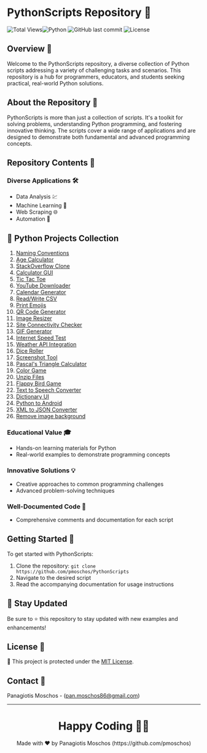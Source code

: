# PythonScripts Repository 🐍

![Total Views](https://views.whatilearened.today/views/github/pmoschos/pmoschos.svg)![Python](https://img.shields.io/badge/language-Python-blue.svg) ![GitHub last commit](https://img.shields.io/github/last-commit/pmoschos/PythonScripts) ![License](https://img.shields.io/badge/license-MIT-green.svg)

## Overview 🌟
Welcome to the PythonScripts repository, a diverse collection of Python scripts addressing a variety of challenging tasks and scenarios. This repository is a hub for programmers, educators, and students seeking practical, real-world Python solutions.

## About the Repository 📖
PythonScripts is more than just a collection of scripts. It's a toolkit for solving problems, understanding Python programming, and fostering innovative thinking. The scripts cover a wide range of applications and are designed to demonstrate both fundamental and advanced programming concepts.

## Repository Contents 📂
### Diverse Applications 🛠️
- Data Analysis 💹
- Machine Learning 🤖
- Web Scraping 🌐
- Automation 🔄

## 🐍 Python Projects Collection

01. [Naming Conventions](https://github.com/pmoschos/PythonScripts/tree/main/01.naming_conventions)
02. [Age Calculator](https://github.com/pmoschos/PythonScripts/tree/main/02.age_calculator)
03. [StackOverflow Clone](https://github.com/pmoschos/PythonScripts/tree/main/03.stackoverflow) 
04. [Calculator GUI](https://github.com/pmoschos/PythonScripts/tree/main/04.calculator_gui) 
05. [Tic Tac Toe](https://github.com/pmoschos/PythonScripts/tree/main/05.tic_tac_toe) 
06. [YouTube Downloader](https://github.com/pmoschos/PythonScripts/tree/main/06.youtube_dl) 
07. [Calendar Generator](https://github.com/pmoschos/PythonScripts/tree/main/07.calendar_gen) 
08. [Read/Write CSV](https://github.com/pmoschos/PythonScripts/tree/main/08.read_write_csv) 
09. [Print Emojis](https://github.com/pmoschos/PythonScripts/tree/main/09.print_emojis) 
10. [QR Code Generator](https://github.com/pmoschos/PythonScripts/tree/main/10.generate_qrcode) 
11. [Image Resizer](https://github.com/pmoschos/PythonScripts/tree/main/11.image_resize) 
12. [Site Connectivity Checker](https://github.com/pmoschos/PythonScripts/tree/main/12.site_conn_check) 
13. [GIF Generator](https://github.com/pmoschos/PythonScripts/tree/main/13.gif_generator) 
14. [Internet Speed Test](https://github.com/pmoschos/PythonScripts/tree/main/14.internet_speed_test) 
15. [Weather API Integration](https://github.com/pmoschos/PythonScripts/tree/main/15.weather_api) 
16. [Dice Roller](https://github.com/pmoschos/PythonScripts/tree/main/16.dice_roller) 
17. [Screenshot Tool](https://github.com/pmoschos/PythonScripts/tree/main/17.screenshot) 
18. [Pascal's Triangle Calculator](https://github.com/pmoschos/PythonScripts/tree/main/18.pascal_triangle) 
19. [Color Game](https://github.com/pmoschos/PythonScripts/tree/main/19.color_game) 
20. [Unzip Files](https://github.com/pmoschos/PythonScripts/tree/main/20.unzip_file) 
21. [Flappy Bird Game](https://github.com/pmoschos/PythonScripts/tree/main/21.flappy_bird) 
22. [Text to Speech Converter](https://github.com/pmoschos/PythonScripts/tree/main/22.text_to_speech) 
23. [Dictionary UI](https://github.com/pmoschos/PythonScripts/tree/main/23.dictionary_ui) 
24. [Python to Android](https://github.com/pmoschos/PythonScripts/tree/main/24.python_to_android) 
25. [XML to JSON Converter](https://github.com/pmoschos/PythonScripts/tree/main/25.xml_to_json)
26. [Remove image background](https://github.com/pmoschos/PythonScripts/tree/main/26.remove_image_bg)

### Educational Value 🎓
- Hands-on learning materials for Python
- Real-world examples to demonstrate programming concepts

### Innovative Solutions 💡
- Creative approaches to common programming challenges
- Advanced problem-solving techniques

### Well-Documented Code 📄
- Comprehensive comments and documentation for each script

## Getting Started 🚀
To get started with PythonScripts:
1. Clone the repository: `git clone https://github.com/pmoschos/PythonScripts`
2. Navigate to the desired script
3. Read the accompanying documentation for usage instructions

## 📢 Stay Updated

Be sure to ⭐ this repository to stay updated with new examples and enhancements!

## License 📜
🔐 This project is protected under the [MIT License](https://mit-license.org/).

## Contact 📧
Panagiotis Moschos - (pan.moschos86@gmail.com)

---
<h1 align=center>Happy Coding 👨‍💻 </h1>

<p align="center">
  Made with ❤️ by Panagiotis Moschos (https://github.com/pmoschos)
</p>